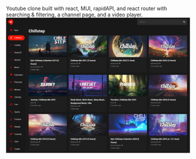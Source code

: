 
Youtube clone built with react, MUI, rapidAPI, and react router with searching & filtering, a channel page, and a video player.
<img src="https://github.com/ChrispyCodes/personal-website/blob/main/public/images/footube.png?raw=true"/>
